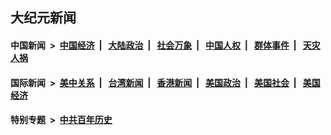 ## 大纪元新闻

#### 中国新闻 &nbsp;>&nbsp; [中国经济](indexes/ncid283/README.md?02070445) &nbsp;| &nbsp; [大陆政治](indexes/ncid277/README.md?02070445) &nbsp;| &nbsp; [社会万象](indexes/ncid282/README.md?02070445) &nbsp;| &nbsp; [中国人权](indexes/ncid278/README.md?02070445) &nbsp;| &nbsp; [群体事件](indexes/ncid279/README.md?02070445) &nbsp;| &nbsp; [天灾人祸](indexes/ncid280/README.md?02070445)

#### 国际新闻 &nbsp;>&nbsp; [美中关系](indexes/nf1412576/README.md?02070445) &nbsp;| &nbsp; [台湾新闻](indexes/ncid1349361/README.md?02070445) &nbsp;| &nbsp; [香港新闻](indexes/ncid1349362/README.md?02070445) &nbsp;| &nbsp; [美国政治](indexes/ncid1078159/README.md?02070445) &nbsp;| &nbsp; [美国社会](indexes/ncid1078160/README.md?02070445) &nbsp;| &nbsp; [美国经济](indexes/ncid1078158/README.md?02070445)

#### 特别专题 &nbsp;>&nbsp; [中共百年历史](https://github.com/epoch-news/epoch-special/blob/master/README.md?02070445)  
